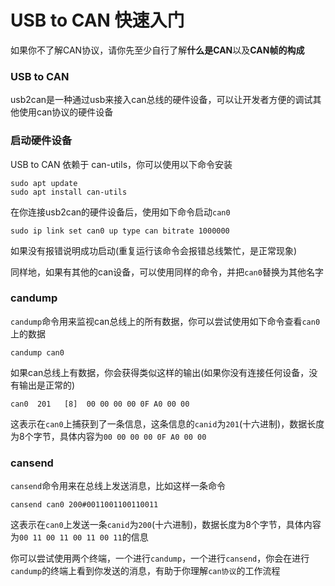 # USB to CAN 快速入门

如果你不了解CAN协议，请你先至少自行了解**什么是CAN**以及**CAN帧的构成**

### USB to CAN
usb2can是一种通过usb来接入can总线的硬件设备，可以让开发者方便的调试其他使用can协议的硬件设备

### 启动硬件设备

USB to CAN 依赖于 can-utils，你可以使用以下命令安装
```
sudo apt update
sudo apt install can-utils
```

在你连接usb2can的硬件设备后，使用如下命令启动`can0`
```
sudo ip link set can0 up type can bitrate 1000000
```
如果没有报错说明成功启动(重复运行该命令会报错总线繁忙，是正常现象)

同样地，如果有其他的can设备，可以使用同样的命令，并把`can0`替换为其他名字

### candump

`candump`命令用来监视can总线上的所有数据，你可以尝试使用如下命令查看`can0`上的数据
```
candump can0
```
如果can总线上有数据，你会获得类似这样的输出(如果你没有连接任何设备，没有输出是正常的)
```
can0  201   [8]  00 00 00 00 0F A0 00 00
```
这表示在`can0`上捕获到了一条信息，这条信息的`canid`为`201`(十六进制)，数据长度为8个字节，具体内容为`00 00 00 00 0F A0 00 00`

### cansend
`cansend`命令用来在总线上发送消息，比如这样一条命令
```
cansend can0 200#0011001100110011
```
这表示在`can0`上发送一条`canid`为`200`(十六进制)，数据长度为8个字节，具体内容为`00 11 00 11 00 11 00 11`的信息

你可以尝试使用两个终端，一个进行`candump`，一个进行`cansend`，你会在进行`candump`的终端上看到你发送的消息，有助于你理解`can协议`的工作流程